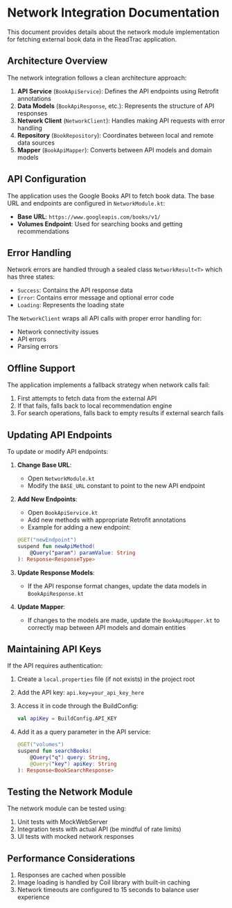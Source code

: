 # Network Integration Documentation

This document provides details about the network module implementation for fetching external book data in the ReadTrac application.

## Architecture Overview

The network integration follows a clean architecture approach:

1. **API Service** (`BookApiService`): Defines the API endpoints using Retrofit annotations
2. **Data Models** (`BookApiResponse`, etc.): Represents the structure of API responses
3. **Network Client** (`NetworkClient`): Handles making API requests with error handling
4. **Repository** (`BookRepository`): Coordinates between local and remote data sources
5. **Mapper** (`BookApiMapper`): Converts between API models and domain models

## API Configuration

The application uses the Google Books API to fetch book data. The base URL and endpoints are configured in `NetworkModule.kt`:

- **Base URL**: `https://www.googleapis.com/books/v1/`
- **Volumes Endpoint**: Used for searching books and getting recommendations

## Error Handling

Network errors are handled through a sealed class `NetworkResult<T>` which has three states:

- `Success`: Contains the API response data
- `Error`: Contains error message and optional error code
- `Loading`: Represents the loading state

The `NetworkClient` wraps all API calls with proper error handling for:

- Network connectivity issues
- API errors
- Parsing errors

## Offline Support

The application implements a fallback strategy when network calls fail:

1. First attempts to fetch data from the external API
2. If that fails, falls back to local recommendation engine
3. For search operations, falls back to empty results if external search fails

## Updating API Endpoints

To update or modify API endpoints:

1. **Change Base URL**:

   - Open `NetworkModule.kt`
   - Modify the `BASE_URL` constant to point to the new API endpoint

2. **Add New Endpoints**:

   - Open `BookApiService.kt`
   - Add new methods with appropriate Retrofit annotations
   - Example for adding a new endpoint:

   ```kotlin
   @GET("newEndpoint")
   suspend fun newApiMethod(
       @Query("param") paramValue: String
   ): Response<ResponseType>
   ```

3. **Update Response Models**:

   - If the API response format changes, update the data models in `BookApiResponse.kt`

4. **Update Mapper**:
   - If changes to the models are made, update the `BookApiMapper.kt` to correctly map between API models and domain entities

## Maintaining API Keys

If the API requires authentication:

1. Create a `local.properties` file (if not exists) in the project root
2. Add the API key: `api.key=your_api_key_here`
3. Access it in code through the BuildConfig:

   ```kotlin
   val apiKey = BuildConfig.API_KEY
   ```

4. Add it as a query parameter in the API service:
   ```kotlin
   @GET("volumes")
   suspend fun searchBooks(
       @Query("q") query: String,
       @Query("key") apiKey: String
   ): Response<BookSearchResponse>
   ```

## Testing the Network Module

The network module can be tested using:

1. Unit tests with MockWebServer
2. Integration tests with actual API (be mindful of rate limits)
3. UI tests with mocked network responses

## Performance Considerations

1. Responses are cached when possible
2. Image loading is handled by Coil library with built-in caching
3. Network timeouts are configured to 15 seconds to balance user experience
